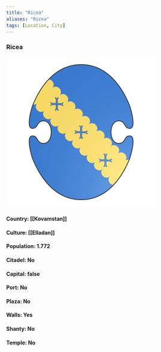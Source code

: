 ```yaml
---
title: "Ricea"
aliases: "Ricea"
tags: [Location, City]
---
```

### Ricea
![](attachment/a35aa342bc7db05c1f2dea03d0dc23f8.svg)

#### Country: [[Kovamstan]]

#### Culture: [[Elladan]]

#### Population: 1.772

#### Citadel: No

#### Capital: false

#### Port: No

#### Plaza: No

#### Walls: Yes

#### Shanty: No

#### Temple: No

